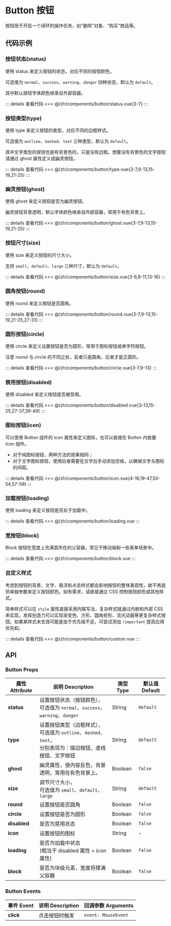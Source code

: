 # Button 按钮

按钮用于开启一个闭环的操作任务，如“删除”对象、“购买”商品等。

<script setup>
import Status from './status.vue'
import Type from './type.vue'
import Ghost from './ghost.vue'
import Size from './size.vue'
import Round from './round.vue'
import Circle from './circle.vue'
import Disabled from './disabled.vue'
import Icon from './icon.vue'
import Loading from './loading.vue'
import Block from './block.vue'
import Custom from './custom.vue'
</script>

## 代码示例

### 按钮状态(status)

使用 status 来定义按钮的状态，对应不同的按钮颜色。

可选值为 `normal`、`success`、`warning`、`danger` 四种状态，默认为 `default`。

其中默认按钮字体颜色继承自外部容器。

<div class="demo-block">

<Status />

::: details 查看代码
<<< @/zh/components/button/status.vue{3-7}
:::

</div>

### 按钮类型(type)

使用 type 来定义按钮的类型，对应不同的边框样式。

可选值为 `outline`、`dashed`、`text` 三种类型，默认为 `default`。

其中文字类型的按钮也是有背景色的，只是没有边框。想要没有背景色的文字按钮请通过 ghost 属性定义成幽灵按钮。

<div class="demo-block">

<Type />

::: details 查看代码
<<< @/zh/components/button/type.vue{3-7,9-13,15-19,21-25}
:::

</div>

### 幽灵按钮(ghost)

使用 ghost 来定义按钮是否为幽灵按钮。

幽灵按钮背景透明，默认字体颜色继承自外部容器，常用于有色背景上。

<div class="demo-block">

<Ghost />

::: details 查看代码
<<< @/zh/components/button/ghost.vue{3-7,9-13,15-19,21-25}
:::

</div>

### 按钮尺寸(size)

使用 size 来定义按钮的尺寸大小。

支持 `small`、`default`、`large` 三种尺寸，默认为 `default`。

<div class="demo-block">

<Size />

::: details 查看代码
<<< @/zh/components/button/size.vue{3-6,8-11,13-16}
:::

</div>

### 圆角按钮(round)

使用 round 来定义按钮是否圆角。

<div class="demo-block">

<Round />

::: details 查看代码
<<< @/zh/components/button/round.vue{3-7,9-13,15-19,21-25,27-31}
:::

</div>

### 圆形按钮(circle)

使用 circle 来定义设置按钮是否为圆形，常用于图标按钮或单字符按钮。

注意 round 与 circle 的不同之处，前者只是圆角，后者才是正圆形。

<div class="demo-block">

<Circle />

::: details 查看代码
<<< @/zh/components/button/circle.vue{3-7,9-13}
:::

</div>

### 禁用按钮(disabled)

使用 disabled 来定义按钮是否被禁用。

<div class="demo-block">

<Disabled />

::: details 查看代码
<<< @/zh/components/button/disabled.vue{3-13,15-25,27-37,39-49}
:::

</div>

### 图标按钮(icon)

可以使用 Button 组件的 icon 属性来定义图标，也可以直接在 Button 内放置 Icon 组件。

- 对于纯图标按钮，两种方法的效果相同；
- 对于文字图标按钮，使用后者需要在文字后手动添加空格，以确保文字与图标的间距。

<div class="demo-block">

<Icon />

::: details 查看代码
<<< @/zh/components/button/icon.vue{4-16,19-47,50-54,57-59}
:::

</div>

### 加载按钮(loading)

使用 loading 来定义按钮是否处于加载中。

<div class="demo-block">

<Loading />

::: details 查看代码
<<< @/zh/components/button/loading.vue
:::

</div>

### 宽按钮(block)

Block 按钮在宽度上充满其所在的父容器，常见于移动端和一些表单场景中。

<div class="demo-block">

<Block />

::: details 查看代码
<<< @/zh/components/button/block.vue
:::

</div>

### 自定义样式

考虑到按钮的背景、文字、悬浮和点击样式都会影响按钮的整体美观性，故不再提供单独参数来定义按钮颜色。如有需求，请直接通过 CSS 控制按钮颜色或其他样式。

简单样式可以在 `style` 属性直接采用内联写法，复杂样式就通过内嵌和外部 CSS 来实现。发挥创造力可以实现渐变色、方形、圆角矩形、流光动画等更复杂样式按钮。如果某样式未生效可能是由于优先级不足，可尝试添加 `!important` 提高应用优先权。

<div class="demo-block">

<Custom />

::: details 查看代码
<<< @/zh/components/button/custom.vue
:::

</div>

## API

### Button Props

| 属性 Attribute | 说明 Description                                                                                                     | 类型 Type | 默认值 Default |
| -------------- | -------------------------------------------------------------------------------------------------------------------- | --------- | -------------- |
| **status**     | 设置按钮状态（按钮颜色），<br />可选值为 `normal`、`success`、`warning`、`danger`                                    | String    | `default`      |
| **type**       | 设置按钮类型（边框样式），<br />可选值为 `outline`、`dashed`、`text`，<br />分别表现为：描边按钮、虚线按钮、文字按钮 | String    | `default`      |
| **ghost**      | 幽灵属性，使内容反色，背景透明，常用在有色背景上。                                                                   | Boolean   | `false`        |
| **size**       | 调节尺寸大小，<br />可选值为 `small`、`default`、`large`                                                             | String    | `default`      |
| **round**      | 设置按钮是否圆角                                                                                                     | Boolean   | `false`        |
| **circle**     | 设置按钮是否为圆形                                                                                                   | Boolean   | `false`        |
| **disabled**   | 是否为禁用状态                                                                                                       | Boolean   | `false`        |
| **icon**       | 设置按钮的图标                                                                                                       | String    | -              |
| **loading**    | 是否为加载中状态<br />(相当于 disabled 属性 + icon 属性)                                                             | Boolean   | `false`        |
| **block**      | 是否为块级元素，宽度将撑满父容器                                                                                     | Boolean   | `false`        |

### Button Events

| 事件 Event | 说明 Description | 回调参数 Arguments  |
| ---------- | ---------------- | ------------------- |
| **click**  | 点击按钮时触发   | `event: MouseEvent` |
